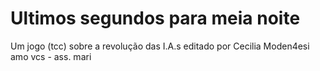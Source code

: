 # Ultimos segundos para meia noite
 Um jogo (tcc) sobre a revolução das I.A.s 
editado por Cecilia Moden4esi 
amo vcs - ass. mari 